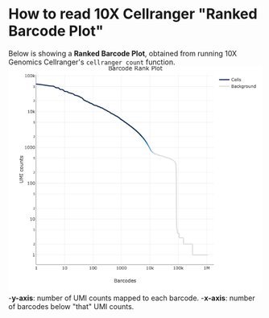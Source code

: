 # How to read 10X Cellranger "Ranked Barcode Plot"
Below is showing a **Ranked Barcode Plot**, obtained from running 10X Genomics Cellranger's `cellranger count` function. 
![example](RankedBarcodePlot.png)
-**y-axis**: number of UMI counts mapped to each barcode.
-**x-axis**: number of barcodes below "that" UMI counts. 

